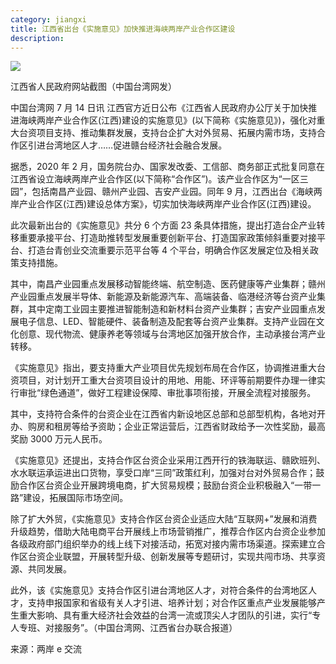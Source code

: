 ```yaml
---
category: jiangxi
title: 江西省出台《实施意见》加快推进海峡两岸产业合作区建设
description:
---
```


![](http://n.sinaimg.cn/sinakd20111/367/w640h527/20210714/fe4a-1f68a44a0ba22f44137974a3290ecf2f.jpg)

江西省人民政府网站截图（中国台湾网发）

中国台湾网 7 月 14 日讯 江西官方近日公布《江西省人民政府办公厅关于加快推进海峡两岸产业合作区(江西)建设的实施意见》(以下简称《实施意见》)，强化对重大台资项目支持、推动集群发展，支持台企扩大对外贸易、拓展内需市场，支持合作区引进台湾地区人才……促进赣台经济社会融合发展。

据悉，2020 年 2 月，国务院台办、国家发改委、工信部、商务部正式批复同意在江西省设立海峡两岸产业合作区(以下简称“合作区”)。该产业合作区为“一区三园”，包括南昌产业园、赣州产业园、吉安产业园。同年 9 月，江西出台《海峡两岸产业合作区(江西)建设总体方案》，切实加快海峡两岸产业合作区(江西)建设。

此次最新出台的《实施意见》共分 6 个方面 23 条具体措施，提出打造台企产业转移重要承接平台、打造助推转型发展重要创新平台、打造国家政策倾斜重要对接平台、打造台青创业交流重要示范平台等 4 个平台，明确合作区发展定位及相关政策支持措施。

其中，南昌产业园重点发展移动智能终端、航空制造、医药健康等产业集群；赣州产业园重点发展半导体、新能源及新能源汽车、高端装备、临港经济等台资产业集群，其中定南工业园主要推进智能制造和新材料台资产业集群；吉安产业园重点发展电子信息、LED、智能硬件、装备制造及配套等台资产业集群。支持产业园在文化创意、现代物流、健康养老等领域与台湾地区加强开放合作，主动承接台湾产业转移。

《实施意见》指出，要支持重大产业项目优先规划布局在合作区，协调推进重大台资项目，对计划开工重大台资项目设计的用地、用能、环评等前期要件办理一律实行审批“绿色通道”，做好工程建设保障、审批事项衔接，开展全流程对接服务。

其中，支持符合条件的台资企业在江西省内新设地区总部和总部型机构，各地对开办、购房和租房等给予资助；企业正常运营后，江西省财政给予一次性奖励，最高奖励 3000 万元人民币。

《实施意见》还提出，支持合作区台资企业采用江西开行的铁海联运、赣欧班列、水水联运承运进出口货物，享受口岸“三同”政策红利，加强对台对外贸易合作；鼓励合作区台资企业开展跨境电商，扩大贸易规模；鼓励台资企业积极融入“一带一路”建设，拓展国际市场空间。

除了扩大外贸，《实施意见》支持合作区台资企业适应大陆“互联网+”发展和消费升级趋势，借助大陆电商平台开展线上市场营销推广，推荐合作区内台资企业参加各级政府部门组织举办的线上线下对接活动，拓宽对接内需市场渠道。探索建立合作区台资企业联盟，开展转型升级、创新发展等专题研讨，实现共闯市场、共享资源、共同发展。

此外，该《实施意见》支持合作区引进台湾地区人才，对符合条件的台湾地区人才，支持申报国家和省级有关人才引进、培养计划；对合作区重点产业发展能够产生重大影响、具有重大经济社会效益的台湾一流或顶尖人才团队的引进，实行“专人专班、对接服务”。（中国台湾网、江西省台办联合报道）

来源：两岸 e 交流
